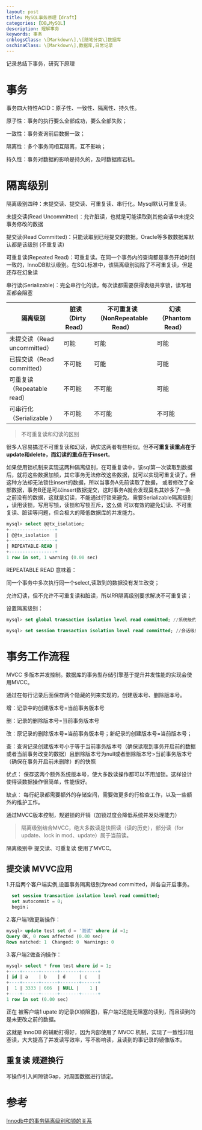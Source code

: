 ```yaml
---
layout: post
title: MySQL事务原理【draft】
categories: [DB,MySQL]
description: 理解事务
keywords: 事务
cnblogsClass: \[Markdown\],\[随笔分类\]数据库
oschinaClass: \[Markdown\],数据库,日常记录
---
```


记录总结下事务，研究下原理

# 事务

事务四大特性ACID：原子性、一致性、隔离性、持久性。

原子性：事务的执行要么全部成功，要么全部失败；

一致性：事务查询前后数据一致；

隔离性：多个事务间相互隔离，互不影响；

持久性：事务对数据的影响是持久的，及时数据库宕机。

# 隔离级别
隔离级别四种：未提交读、提交读、可重复读、串行化。Mysql默认可重复读。

未提交读(Read Uncommitted)：允许脏读，也就是可能读取到其他会话中未提交事务修改的数据

提交读(Read Committed)：只能读取到已经提交的数据。Oracle等多数数据库默认都是该级别 (不重复读)

可重复读(Repeated Read)：可重复读。在同一个事务内的查询都是事务开始时刻一致的，InnoDB默认级别。在SQL标准中，该隔离级别消除了不可重复读，但是还存在幻象读

串行读(Serializable)：完全串行化的读，每次读都需要获得表级共享锁，读写相互都会阻塞


| 隔离级别 |	脏读（Dirty Read）|	不可重复读（NonRepeatable Read）|	幻读（Phantom Read）|
| ----    | ---- | ----|---|
| 未提交读（Read uncommitted）|	可能   |	可能   |	可能 |
| 已提交读（Read committed）  |	不可能 |	可能   |	可能 |
| 可重复读（Repeatable read）	|不可能	  | 不可能  | 可能 |
| 可串行化（Serializable ）	|不可能    |	不可能  | 不可能 |


> 不可重复读和幻读的区别

很多人容易搞混不可重复读和幻读，确实这两者有些相似。但**不可重复读重点在于update和delete，而幻读的重点在于insert**。

如果使用锁机制来实现这两种隔离级别，在可重复读中，该sql第一次读取到数据后，就将这些数据加锁，其它事务无法修改这些数据，就可以实现可重复读了。但这种方法却无法锁住insert的数据，所以当事务A先前读取了数据，
或者修改了全部数据，事务B还是可以insert数据提交，这时事务A就会发现莫名其妙多了一条之前没有的数据，这就是幻读，不能通过行锁来避免。需要Serializable隔离级别 ，读用读锁，写用写锁，读锁和写锁互斥，这么做
可以有效的避免幻读、不可重复读、脏读等问题，但会极大的降低数据库的并发能力。


```sql
mysql> select @@tx_isolation;
+-----------------+
| @@tx_isolation  |
+-----------------+
| REPEATABLE-READ |
+-----------------+
1 row in set, 1 warning (0.00 sec)
```
REPEATABLE READ 意味着：

同一个事务中多次执行同一个select,读取到的数据没有发生改变；

允许幻读，但不允许不可重复读和脏读，所以RR隔离级别要求解决不可重复读；


设置隔离级别：

```sql
mysql> set global transaction isolation level read committed; //系统级的隔离级别

mysql> set session transaction isolation level read committed; //会话级的隔离级别
```
# 事务工作流程

MVCC 多版本并发控制。数据库的事务型存储引擎基于提升并发性能的实现会使用MVCC。

通过在每行记录后面保存两个隐藏的列来实现的，创建版本号、删除版本号。

增：记录中的创建版本号=当前事务版本号

删：记录的删除版本号=当前事务版本号

改：原记录的删除版本号=当前事务版本号；新纪录的创建版本号=当前版本号；

查：查询记录创建版本号小于等于当前事务版本号（确保读取到事务开启前的数据或者当前事务改变的数据）且删除版本号为null或者删除版本号>当前事务版本号（确保在事务开启前未删除）的的快照  


优点： 保存这两个额外系统版本号，使大多数读操作都可以不用加锁。这样设计使得读数据操作很简单，性能很好。

缺点： 每行纪录都需要额外的存储空间，需要做更多的行检查工作，以及一些额外的维护工作。


通过MVCC版本控制，规避锁的开销（加锁过度会降低系统并发处理能力）

> 隔离级别结合MVCC，绝大多数读是快照读（读的历史），部分读（for update、lock in mod、update）属于当前读。


隔离级别中 提交读、可重复读 使用了MVCC。

## 提交读 MVVC应用
1.开启两个客户端实例,设置事务隔离级别为read committed，并各自开启事务。
```sql
  set session transaction isolation level read committed;
  set autocommit = 0;
  begin；

```  

2.客户端1做更新操作：
```sql
mysql> update test set d = '测试' where id =1;
Query OK, 0 rows affected (0.00 sec)
Rows matched: 1  Changed: 0  Warnings: 0
```

3.客户端2做查询操作：
```sql
mysql> select * from test where id = 1;
+----+------+------+-------+------+
| id | a    | b    | d     | c    |
+----+------+------+-------+------+
|  1 | 3333 | 666  | NULL |    1 |
+----+------+------+-------+------+
1 row in set (0.00 sec)

```

正在 被客户端1 upate 的记录(X锁阻塞)，客户端2还能无阻塞的读到，而且读到的是未更改之前的数据。

这就是 InnoDB 的辅助打得好，因为内部使用了 MVCC 机制，实现了一致性非阻塞读，大大提高了并发读写效率，写不影响读，且读到的事记录的镜像版本。


## 重复读 规避换行

写操作引入间隙锁Gap，对周围数据进行锁定。

# 参考

[Innodb中的事务隔离级别和锁的关系](https://tech.meituan.com/2014/08/20/innodb-lock.html)